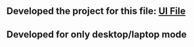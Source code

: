 ## Developed the project for this file: [UI File](UI_file.pdf)

## Developed for only desktop/laptop mode